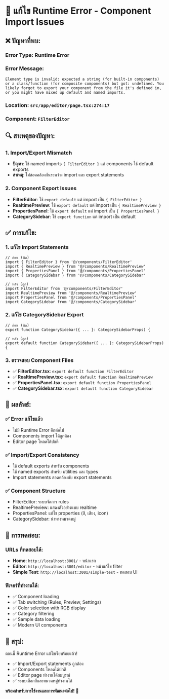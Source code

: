 # 🔧 แก้ไข Runtime Error - Component Import Issues

## ❌ ปัญหาที่พบ:

### **Error Type**: Runtime Error
### **Error Message**: 
```
Element type is invalid: expected a string (for built-in components) or a class/function (for composite components) but got: undefined. You likely forgot to export your component from the file it's defined in, or you might have mixed up default and named imports.
```

### **Location**: `src/app/editor/page.tsx:274:17`
### **Component**: `FilterEditor`

## 🔍 สาเหตุของปัญหา:

### 1. **Import/Export Mismatch**
- **ปัญหา**: ใช้ named imports `{ FilterEditor }` แต่ components ใช้ default exports
- **สาเหตุ**: ไม่สอดคล้องกันระหว่าง import และ export statements

### 2. **Component Export Issues**
- **FilterEditor**: ใช้ `export default` แต่ import เป็น `{ FilterEditor }`
- **RealtimePreview**: ใช้ `export default` แต่ import เป็น `{ RealtimePreview }`
- **PropertiesPanel**: ใช้ `export default` แต่ import เป็น `{ PropertiesPanel }`
- **CategorySidebar**: ใช้ `export function` แต่ import เป็น default

## ✅ การแก้ไข:

### 1. **แก้ไข Import Statements**
```tsx
// ก่อน (ผิด)
import { FilterEditor } from '@/components/FilterEditor'
import { RealtimePreview } from '@/components/RealtimePreview'
import { PropertiesPanel } from '@/components/PropertiesPanel'
import { CategorySidebar } from '@/components/CategorySidebar'

// หลัง (ถูก)
import FilterEditor from '@/components/FilterEditor'
import RealtimePreview from '@/components/RealtimePreview'
import PropertiesPanel from '@/components/PropertiesPanel'
import CategorySidebar from '@/components/CategorySidebar'
```

### 2. **แก้ไข CategorySidebar Export**
```tsx
// ก่อน (ผิด)
export function CategorySidebar({ ... }: CategorySidebarProps) {

// หลัง (ถูก)
export default function CategorySidebar({ ... }: CategorySidebarProps) {
```

### 3. **ตรวจสอบ Component Files**
- ✅ **FilterEditor.tsx**: `export default function FilterEditor`
- ✅ **RealtimePreview.tsx**: `export default function RealtimePreview`
- ✅ **PropertiesPanel.tsx**: `export default function PropertiesPanel`
- ✅ **CategorySidebar.tsx**: `export default function CategorySidebar`

## 🎯 ผลลัพธ์:

### ✅ **Error แก้ไขแล้ว**
- ไม่มี Runtime Error อีกต่อไป
- Components import ได้ถูกต้อง
- Editor page โหลดได้ปกติ

### ✅ **Import/Export Consistency**
- ใช้ default exports สำหรับ components
- ใช้ named exports สำหรับ utilities และ types
- Import statements สอดคล้องกับ export statements

### ✅ **Component Structure**
- FilterEditor: ระบบจัดการ rules
- RealtimePreview: แสดงตัวอย่างแบบ realtime
- PropertiesPanel: แก้ไข properties (สี, เสียง, icon)
- CategorySidebar: นำทางหมวดหมู่

## 🚀 การทดสอบ:

### **URLs ที่ทดสอบได้:**
- **Home**: `http://localhost:3001/` - หน้าแรก
- **Editor**: `http://localhost:3001/editor` - หน้าแก้ไข filter
- **Simple Test**: `http://localhost:3001/simple-test` - ทดสอบ UI

### **ฟีเจอร์ที่ทำงานได้:**
- ✅ Component loading
- ✅ Tab switching (Rules, Preview, Settings)
- ✅ Color selection with RGB display
- ✅ Category filtering
- ✅ Sample data loading
- ✅ Modern UI components

## 🎉 สรุป:

ตอนนี้ Runtime Error แก้ไขเรียบร้อยแล้ว!
- ✅ Import/Export statements ถูกต้อง
- ✅ Components โหลดได้ปกติ
- ✅ Editor page ทำงานได้สมบูรณ์
- ✅ ระบบเลือกสีและหมวดหมู่ทำงานได้

**พร้อมสำหรับการใช้งานและการพัฒนาต่อไป!** 🚀
